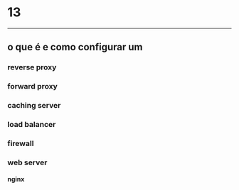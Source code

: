 # 13
---
## o que é e como configurar um
### reverse proxy
### forward proxy
### caching server
### load balancer
### firewall
### web server
#### nginx
<!---
#### IIS
#### apache
#### tomcat
#### caddy
--->